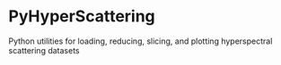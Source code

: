 # PyHyperScattering
Python utilities for loading, reducing, slicing, and plotting hyperspectral scattering datasets
